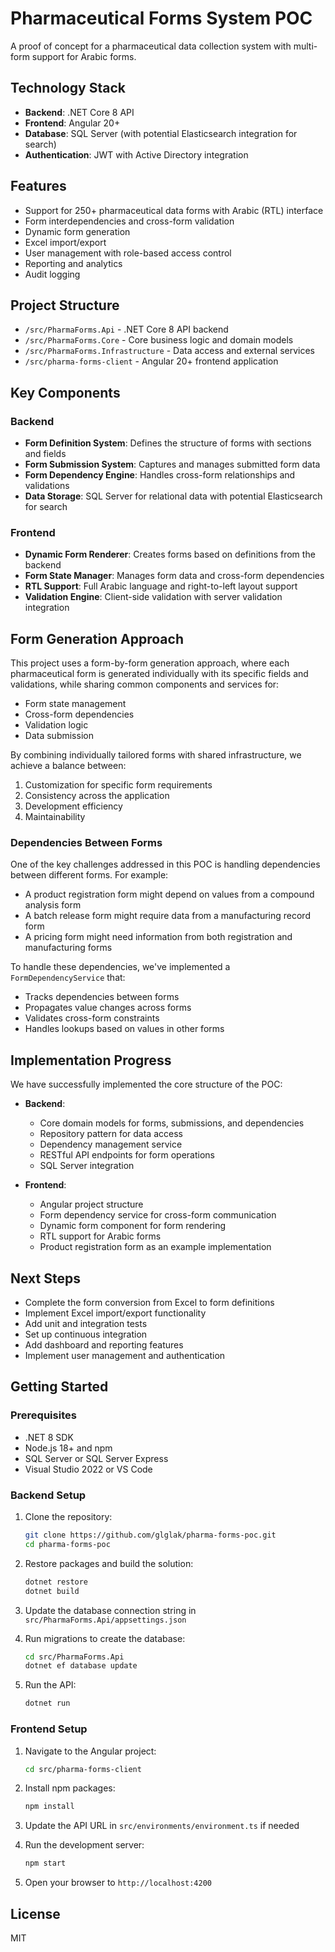 # Pharmaceutical Forms System POC

A proof of concept for a pharmaceutical data collection system with multi-form support for Arabic forms.

## Technology Stack

- **Backend**: .NET Core 8 API
- **Frontend**: Angular 20+
- **Database**: SQL Server (with potential Elasticsearch integration for search)
- **Authentication**: JWT with Active Directory integration

## Features

- Support for 250+ pharmaceutical data forms with Arabic (RTL) interface
- Form interdependencies and cross-form validation
- Dynamic form generation
- Excel import/export
- User management with role-based access control
- Reporting and analytics
- Audit logging

## Project Structure

- `/src/PharmaForms.Api` - .NET Core 8 API backend
- `/src/PharmaForms.Core` - Core business logic and domain models
- `/src/PharmaForms.Infrastructure` - Data access and external services
- `/src/pharma-forms-client` - Angular 20+ frontend application

## Key Components

### Backend

- **Form Definition System**: Defines the structure of forms with sections and fields
- **Form Submission System**: Captures and manages submitted form data
- **Form Dependency Engine**: Handles cross-form relationships and validations
- **Data Storage**: SQL Server for relational data with potential Elasticsearch for search

### Frontend

- **Dynamic Form Renderer**: Creates forms based on definitions from the backend
- **Form State Manager**: Manages form data and cross-form dependencies
- **RTL Support**: Full Arabic language and right-to-left layout support
- **Validation Engine**: Client-side validation with server validation integration

## Form Generation Approach

This project uses a form-by-form generation approach, where each pharmaceutical form is generated individually with its specific fields and validations, while sharing common components and services for:

- Form state management
- Cross-form dependencies
- Validation logic
- Data submission

By combining individually tailored forms with shared infrastructure, we achieve a balance between:
1. Customization for specific form requirements
2. Consistency across the application
3. Development efficiency
4. Maintainability

### Dependencies Between Forms

One of the key challenges addressed in this POC is handling dependencies between different forms. For example:

- A product registration form might depend on values from a compound analysis form
- A batch release form might require data from a manufacturing record form
- A pricing form might need information from both registration and manufacturing forms

To handle these dependencies, we've implemented a `FormDependencyService` that:
- Tracks dependencies between forms
- Propagates value changes across forms
- Validates cross-form constraints
- Handles lookups based on values in other forms

## Implementation Progress

We have successfully implemented the core structure of the POC:

- **Backend**:
  - Core domain models for forms, submissions, and dependencies
  - Repository pattern for data access
  - Dependency management service
  - RESTful API endpoints for form operations
  - SQL Server integration

- **Frontend**:
  - Angular project structure
  - Form dependency service for cross-form communication
  - Dynamic form component for form rendering
  - RTL support for Arabic forms
  - Product registration form as an example implementation

## Next Steps

- Complete the form conversion from Excel to form definitions
- Implement Excel import/export functionality
- Add unit and integration tests
- Set up continuous integration
- Add dashboard and reporting features
- Implement user management and authentication

## Getting Started

### Prerequisites

- .NET 8 SDK
- Node.js 18+ and npm
- SQL Server or SQL Server Express
- Visual Studio 2022 or VS Code

### Backend Setup

1. Clone the repository:
   ```bash
   git clone https://github.com/glglak/pharma-forms-poc.git
   cd pharma-forms-poc
   ```

2. Restore packages and build the solution:
   ```bash
   dotnet restore
   dotnet build
   ```

3. Update the database connection string in `src/PharmaForms.Api/appsettings.json`

4. Run migrations to create the database:
   ```bash
   cd src/PharmaForms.Api
   dotnet ef database update
   ```

5. Run the API:
   ```bash
   dotnet run
   ```

### Frontend Setup

1. Navigate to the Angular project:
   ```bash
   cd src/pharma-forms-client
   ```

2. Install npm packages:
   ```bash
   npm install
   ```

3. Update the API URL in `src/environments/environment.ts` if needed

4. Run the development server:
   ```bash
   npm start
   ```

5. Open your browser to `http://localhost:4200`

## License

MIT
